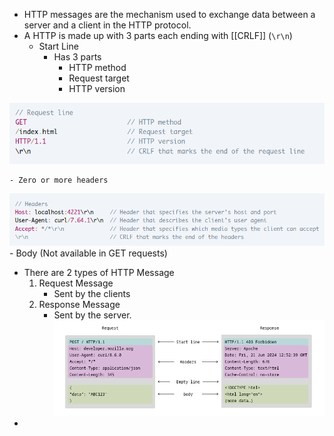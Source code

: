 - HTTP messages are the mechanism used to exchange data between a server and a client in the HTTP protocol.
- A HTTP is made up with 3 parts each ending with [[CRLF]] (`\r\n`)
	- Start Line
		- Has 3 parts
			- HTTP method
			- Request target
			- HTTP version

![Parts of HTTP Status Line](../assets/image_1736335992739_0.png)

	- Zero or more headers

![Parts of HTTP Header](../assets/image_1736336112425_0.png)
	- Body (Not available in GET requests)
- There are 2 types of HTTP Message
	1. Request Message
		- Sent by the clients
	2. Response Message
		- Sent by the server.
![Anatomy of HTTP Message](../assets/image_1736335156416_0.png)
-